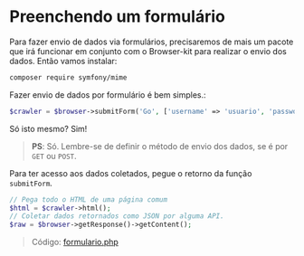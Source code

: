 # Preenchendo um formulário
Para fazer envio de dados via formulários, precisaremos de mais um pacote que irá funcionar em conjunto com o Browser-kit para realizar o envio dos dados. Então vamos instalar:

```bash
composer require symfony/mime
```

Fazer envio de dados por formulário é bem simples.:
```php
$crawler = $browser->submitForm('Go', ['username' => 'usuario', 'password' => 'muito-secreta'], 'GET');
```

Só isto mesmo? Sim!

> **PS**: Só. Lembre-se de definir o método de envio dos dados, se é por `GET` ou `POST`.

Para ter acesso aos dados coletados, pegue o retorno da função `submitForm`.

```php
// Pega todo o HTML de uma página comum
$html = $crawler->html();
// Coletar dados retornados como JSON por alguma API.
$raw = $browser->getResponse()->getContent();
```

> Código: [formulario.php](/formulario.php)